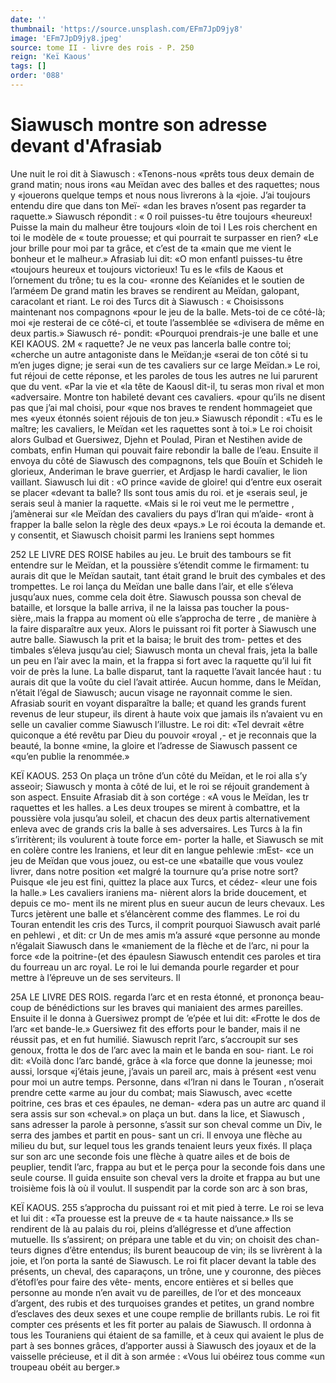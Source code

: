 ```yaml
---
date: ''
thumbnail: 'https://source.unsplash.com/EFm7JpD9jy8'
image: 'EFm7JpD9jy8.jpeg'
source: tome II - livre des rois - P. 250
reign: 'Keï Kaous'
tags: []
order: '088'
---
```


# Siawusch montre son adresse devant d'Afrasiab

Une nuit le roi dit à Siawusch : «Tenons-nous «prêts tous deux demain de grand matin; nous irons «au Meïdan avec des balles et des raquettes; nous y «jouerons quelque temps et nous nous livrerons à la «joie. J’ai toujours entendu dire que dans ton Meï-
«dan les braves n’osent pas regarder ta raquette.» Siawusch répondit : « 0 roil puisses-tu être toujours «heureux! Puisse la main du malheur être toujours «loin de toi l Les rois cherchent en toi le modèle de « toute prouesse; et qui pourrait te surpasser en rien? «Le jour brille pour moi par ta grâce, et c’est de ta «main que me vient le bonheur et le malheur.» Afrasiab lui dit: «O mon enfantl puisses-tu être «toujours heureux et toujours victorieux! Tu es le «fils de Kaous et l’ornement du trône; tu es la cou- «ronne des Keïanides et le soutien de l’arméem
De grand matin les braves se rendirent au Meïdan, galopant, caracolant et riant. Le roi des Turcs dit à Siawusch : « Choisissons maintenant nos compagnons «pour le jeu de la balle. Mets-toi de ce côté-là; moi
«je resterai de ce côté-ci, et toute l’assemblée se «divisera de même en deux partis.» Siawusch ré- pondit: «Pourquoi prendrais-je une balle et une
KEI KAOUS. 2M « raquette? Je ne veux pas lancerla balle contre toi;
«cherche un autre antagoniste dans le Meïdan;je «serai de ton côté si tu m’en juges digne; je serai
«un de tes cavaliers sur ce large Meïdan.» Le roi,
fut réjoui de cette réponse, et les paroles de tous les autres ne lui parurent que du vent. «Par la vie et «la tête de Kaousl dit-il, tu seras mon rival et mon «adversaire. Montre ton habileté devant ces cavaliers. «pour qu’ils ne disent pas que j’ai mal choisi, pour
«que nos braves te rendent hommageiet que mes «yeux étonnés soient réjouis de ton jeu.» Siawusch
répondit : «Tu es le maître; les cavaliers, le Meïdan
«et les raquettes sont à toi.»
Le roi choisit alors Gulbad et Guersiwez, Djehn et Poulad, Piran et Nestihen avide de combats, enfin Human qui pouvait faire rebondir la balle de l’eau. Ensuite il envoya du côté de Siawusch des compagnons, tels que Bouïn et Schideh le glorieux, Anderiman le brave guerrier, et Ardjasp le hardi cavalier, le lion vaillant. Siawusch lui dit : «O prince «avide de gloire! qui d’entre eux oserait se placer «devant ta balle? Ils sont tous amis du roi. et je «serais seul, je serais seul à manier la raquette. «Mais si le roi veut me le permettre , j’amènerai sur
«le Meïdan des cavaliers du pays d’Iran qui m’aide-
«ront à frapper la balle selon la règle des deux «pays.» Le roi écouta la demande et. y consentit, et Siawusch choisit parmi les Iraniens sept hommes

252 LE LIVRE DES ROISE
habiles au jeu. Le bruit des tambours se fit entendre sur le Meïdan, et la poussière s’étendit comme le firmament: tu aurais dit que le Meïdan sautait, tant était grand le bruit des cymbales et des trompettes.
Le roi lança du Meïdan une balle dans l’air, et
elle s’éleva jusqu’aux nues, comme cela doit être. Siawusch poussa son cheval de bataille, et lorsque
la balle arriva, il ne la laissa pas toucher la pous- sière,.mais la frappa au moment où elle s’approcha
de terre , de manière à la faire disparaître aux yeux. Alors le puissant roi fit porter à Siawusch une autre balle. Siawusch la prit et la baisa; le bruit des trom- pettes et des timbales s’éleva jusqu’au ciel; Siawusch
monta un cheval frais, jeta la balle un peu en l’air
avec la main, et la frappa si fort avec la raquette qu’il lui fit voir de près la lune. La balle disparut,
tant la raquette l’avait lancée haut : tu aurais dit
que la voûte du ciel l’avait attirée. Aucun homme,
dans le Meïdan, n’était l’égal de Siawusch; aucun
visage ne rayonnait comme le sien. Afrasiab sourit en voyant disparaître la balle; et quand les grands furent revenus de leur stupeur, ils dirent à haute voix que jamais ils n’avaient vu en selle un cavalier comme Siawusch l’illustre. Le roi dit: «Tel devrait
«être quiconque a été revêtu par Dieu du pouvoir «royal ,- et je reconnais que la beauté, la bonne «mine, la gloire et l’adresse de Siawusch passent ce «qu’en publie la renommée.»

KEÏ KAOUS. 253 On plaça un trône d’un côté du Meïdan, et le roi
alla s’y asseoir; Siawusch y monta à côté de lui, et
le roi se réjouit grandement à son aspect. Ensuite Afrasiab dit à son cortége : «A vous le Meïdan, les
tr raquettes et les halles. a Les deux troupes se mirent à combattre, et la poussière vola jusqu’au soleil, et
chacun des deux partis alternativement enleva avec de grands cris la balle à ses adversaires. Les Turcs à la fin s’irritèrent; ils voulurent à toute force em-
porter la halle, et Siawusch se mit en colère contre les Iraniens, et leur dit en langue pehlewie :mEst- «ce un jeu de Meïdan que vous jouez, ou est-ce une «bataille que vous voulez livrer, dans notre position
«et malgré la tournure qu’a prise notre sort? Puisque
«le jeu est fini, quittez la place aux Turcs, et cédez- «leur une fois la halle.» Les cavaliers iraniens ma- nièrent alors la bride doucement, et depuis ce mo- ment ils ne mirent plus en sueur aucun de leurs chevaux. Les Turcs jetèrent une balle et s’élancèrent
comme des flammes. Le roi du Touran entendit les cris des Turcs, il comprit pourquoi Siawusch avait parlé en pehlewi , et dit: cr Un de mes amis m’a assuré
«que personne au monde n’égalait Siawusch dans le «maniement de la flèche et de l’arc, ni pour la force
«de la poitrine-(et des épaulesn
Siawusch entendit ces paroles et tira du fourreau
un arc royal. Le roi le lui demanda pourle regarder et pour mettre à l’épreuve un de ses serviteurs. Il

25A LE LIVRE DES ROIS. regarda l’arc et en resta étonné, et prononça beau-
coup de bénédictions sur les braves qui maniaient des
armes pareilles. Ensuite il le donna à Guersiwez prompt de ’e’pée et lui dit: «Frotte le dos de l’arc
«et bande-le.» Guersiwez fit des efforts pour le bander, mais il ne réussit pas, et en fut humilié. Siawusch reprit l’arc, s’accroupit sur ses genoux, frotta le dos de l’arc avec la main et le banda en sou- riant. Le roi dit: «Voilà donc l’arc bandé, grâce à
«la force que donne la jeunesse; moi aussi, lorsque «j’étais jeune, j’avais un pareil arc, mais à présent
«est venu pour moi un autre temps. Personne, dans «l’lran ni dans le Touran , n’oserait prendre cette
«arme au jour du combat; mais Siawusch, avec
«cette poitrine, ces bras et ces épaules, ne deman-
«dera pas un autre arc quand il sera assis sur son «cheval.»
on plaça un but. dans la lice, et Siawusch , sans adresser la parole à personne, s’assit sur son cheval comme un Div, le serra des jambes et partit en pous- sant un cri. Il envoya une flèche au milieu du but, sur lequel tous les grands tenaient leurs yeux fixés.
Il plaça sur son arc une seconde fois une flèche à quatre ailes et de bois de peuplier, tendit l’arc, frappa au but et le perça pour la seconde fois dans une seule course. Il guida ensuite son cheval vers la droite et frappa au but une troisième fois là où il voulut. ll suspendit par la corde son arc à son bras,

KEÏ KAOUS. 255 s’approcha du puissant roi et mit pied à terre. Le
roi se leva et lui dit : «Ta prouesse est la preuve de « ta haute naissance.»
Ils se rendirent de là au palais du roi, pleins d’allégresse et d’une affection mutuelle. Ils s’assirent;
on prépara une table et du vin; on choisit des chan- teurs dignes d’être entendus; ils burent beaucoup de
vin; ils se livrèrent à la joie, et l’on porta la santé
de Siawusch. Le roi fit placer devant la table des présents, un cheval, des caparaçons, un trône, une
y couronne, des pièces d’étofl’es pour faire des vête-
ments, encore entières et si belles que personne au monde n’en avait vu de pareilles, de l’or et des
monceaux d’argent, des rubis et des turquoises grandes et petites, un grand nombre d’esclaves des deux sexes et une coupe remplie de brillants rubis. Le roi fit compter ces présents et les fit porter au palais de Siawusch. Il ordonna à tous les Touraniens qui étaient de sa famille, et à ceux qui avaient le plus de part à ses bonnes grâces, d’apporter aussi à Siawusch des joyaux et de la vaisselle précieuse, et
il dit à son armée : «Vous lui obéirez tous comme «un troupeau obéit au berger.»
